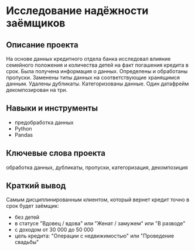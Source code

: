# Исследование надёжности заёмщиков
## Описание проекта
На основе данных кредитного отдела банка исследовал влияние семейного положения и
количества детей на факт погашения кредита в срок. Была получена информация о
данных. Определены и обработаны пропуски. Заменены типы данных на соответствующие
хранящимся данным. Удалены дубликаты. Категоризованы данные. Один датафрейм декомпозирован на три.
## Навыки и инструменты
* предобработка данных
* Python
* Pandas
## Ключевые слова проекта
обработка данных, дубликаты, пропуски, категоризация, декомпозиция
## Краткий вывод
Самым дисциплинированным клиентом, который вернет кредит точно в срок будет заёмщик:
 * без детей
 * в статусе "Вдовец / вдова" или "Женат / замужем" или "В разводе"
 * с доходом от 30 000 до 50 000
 * цель кредита: "Операции с недвижимостью" или "Проведение свадьбы"
